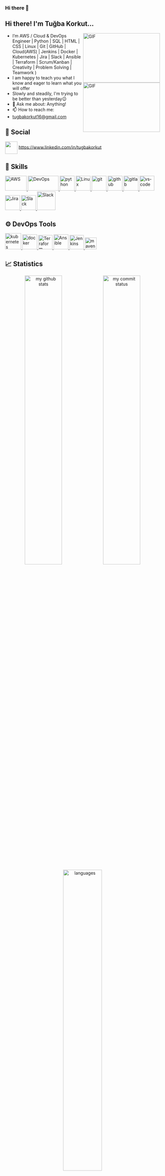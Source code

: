### Hi there 👋


<!--
**arslantobe/arslantobe** is a ✨ _special_ ✨ repository because its `README.md` (this file) appears on your GitHub profile.

Here are some ideas to get you started:

- 🔭 I’m currently working on ...
- 🌱 I’m currently learning ...
- 👯 I’m looking to collaborate on ...
- 🤔 I’m looking for help with ...
- 💬 Ask me about ...
- 📫 How to reach me: ...
- 😄 Pronouns: ...
- ⚡ Fun fact: ...
-->





<h2>    Hi there! I'm Tuğba Korkut... </h2>

 <img align="right" alt="GIF" src="https://media.giphy.com/media/hpXdHPfFI5wTABdDx9/giphy.gif" width="250" height="160" />

 <img align="right" alt="GIF" src="https://res.cloudinary.com/practicaldev/image/fetch/s--X8Q59V5M--/c_imagga_scale,f_auto,fl_progressive,h_420,q_66,w_1000/https://dev-to-uploads.s3.amazonaws.com/i/zu5cr0j2qczswka4wh39.gif" width="250" height="160" />


-  I’m  AWS  / Cloud & DevOps Engineer | Python | SQL | HTML | CSS | Linux | Git | GitHub | Cloud(AWS) | Jenkins | Docker | Kubernetes | Jira | Slack | Ansible | Terraform | Scrum/Kanban | Creativity | Problem Solving | Teamwork )
-  I am happy to teach you what I know and eager to learn what you will offer
-  Slowly and steadily, I'm trying to be better than yesterday😉
- 💬  Ask me about: Anything!
- 📫  How to reach me: 
-  tugbakorkut16@gmail.com

## :woman: Social 

<a href="http://linkedin.com/in/tugbakorkut" target="blank"><img align="center" src="https://cdn2.iconfinder.com/data/icons/social-media-2285/512/1_Linkedin_unofficial_colored_svg-512.png" alt="" height="40" width="40" /></a>
https://www.linkedin.com/in/tugbakorkut
## 🚴 Skills
<p>
<a href="#" target="_blank"> <img src="https://www.vectorlogo.zone/logos/amazon_aws/amazon_aws-ar21.svg" alt="AWS" width="70" height="48"/> </a> 
<a href="#" target="_blank"> <img src="https://algoteque.com/wp-content/uploads/2019/04/1AwvDJDfErlD34ox2QpwGoA.png" alt="DevOps" width="100" height="48"/> </a> 
<a href="#" target="_blank"> <img src="https://www.vectorlogo.zone/logos/python/python-horizontal.svg" alt="python"  height="48"/> </a> 
<!-- <a href="#" target="_blank"> <img src="https://www.vectorlogo.zone/logos/java/java-ar21.svg" alt="Java"  height="48"/> </a> -->
<a href="#" target="_blank"> <img src="https://www.vectorlogo.zone/logos/linux/linux-ar21.svg" alt="Linux"  height="48"/> </a> 
<a href="#" target="_blank"> <img src="https://www.vectorlogo.zone/logos/git-scm/git-scm-ar21.svg" alt="git"  height="48"/> </a> 
<a href="#" target="_blank"> <img src="https://1000logos.net/wp-content/uploads/2021/05/GitHub-logo.png" alt="github" height="48"/> </a>
<a href="https://gitlab.com/arslantobe" target="_blank"> <img src="https://www.vectorlogo.zone/logos/gitlab/gitlab-ar21.svg" alt="gitlab" height="48"/> </a>
<a href="#" target="_blank"> <img src="https://www.vectorlogo.zone/logos/visualstudio_code/visualstudio_code-ar21.svg" alt="vs-code" height="48"/> </a>
<a href="https://www.atlassian.com/" target="_blank"> <img src="https://www.vectorlogo.zone/logos/atlassian_jira/atlassian_jira-ar21.svg" alt="Jira"  height="48"/> </a>
<!-- <a href="#" target="_blank"> <img src="https://www.vectorlogo.zone/logos/w3_html5/w3_html5-ar21.svg" alt="html" height="48"/> </a>
<a href="#" target="_blank"> <img src="https://www.vectorlogo.zone/logos/w3_css/w3_css-ar21.svg" alt="css" height="48"/> </a> -->
<a href="#" target="_blank"> <img src="https://www.vectorlogo.zone/logos/slack/slack-ar21.svg" alt="Slack" height="48"/> </a> 
<a href="#" target="_blank"> <img src="https://assets.perimeterx.com/image/upload/dpr_auto,f_auto,w_820/blog/2018/scaling-out-with-prometheus/prometheus_xjqlo1" alt="Slack" height="60"/> </a>
</p>

## ⚙ DevOps Tools

<a href="https://kubernetes.io/" target="_blank"> <img src="https://www.vectorlogo.zone/logos/kubernetes/kubernetes-ar21.svg" alt="kubernetes" height="52"/> </a>
<a href="https://www.docker.com/" target="_blank"> <img src="https://www.vectorlogo.zone/logos/docker/docker-ar21.svg" alt="docker" height="48"/> </a>
<a href="https://www.terraform.io/" target="_blank"> <img src="https://www.vectorlogo.zone/logos/terraformio/terraformio-ar21.svg" alt="Terraform" height="46"/> </a>
<a href="https://www.ansible.com/" target="_blank"> <img src="https://www.vectorlogo.zone/logos/ansible/ansible-ar21.svg" alt="Ansible" height="48"/> </a>
<a href="https://www.jenkins.io/" target="blank"> <img src="https://www.vectorlogo.zone/logos/jenkins/jenkins-ar21.svg" alt="Jenkins" height="46" /> </a>
<a href="https://maven.apache.org/" target="blank"> <img src="https://miro.medium.com/max/1400/1*vBaeAw41XveYAWI7_mqGxg.jpeg" alt="maven" height="38"  /> </a>
## 📈 Statistics
<p align="center">
<img src="https://github-readme-stats.vercel.app/api?username=tugbakorkut16&theme=chartreuse-dark&show_icons=true" alt="my github stats" width="49%"/>&nbsp;
<img src="https://github-readme-streak-stats.herokuapp.com/?user=tugbakorkut16&theme=chartreuse-dark&show_icons=true" alt="my commit status" width="49%" /> </p>
<p align="center"> <img src="https://github-readme-stats.vercel.app/api/top-langs/?username=tugbakorkut16&theme=chartreuse-dark&layout=compact" alt="languages" width="50%" > </p>
<!---
**tugbakorkut16/tugbakorkut16** is a ✨ special ✨ repository because its `README.md` (this file) appears on your GitHub profile.


